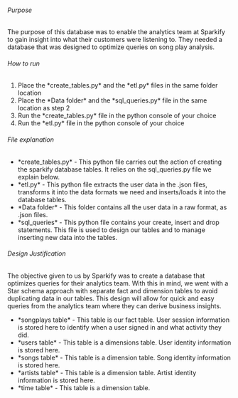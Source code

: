 <h6>Purpose</h6>
The purpose of this database was to enable the analytics team at Sparkify to gain insight into what their customers were listening to. They needed a database that was designed to optimize queries on song play analysis. 

<h6>How to run</h6>
<ol>
  <li>Place the *create_tables.py* and the *etl.py* files in the same folder location</li>
  <li>Place the *Data folder* and the *sql_queries.py* file in the same location as step 2</li>
  <li>Run the *create_tables.py* file in the python console of your choice</li>
  <li>Run the *etl.py* file in the python console of your choice</li>
</ol>

<h6>File explanation</h6>
<ul>
  <li>*create_tables.py* - This python file carries out the action of creating the sparkify database tables. It relies on the sql_queries.py file we explain below.</li>
  <li>*etl.py* - This python file extracts the user data in the .json files, transforms it into the data formats we need and inserts/loads it into the database tables.</li>
  <li>*Data folder* - This folder contains all the user data in a raw format, as .json files.</li>
  <li>*sql_queries* - This python file contains your create, insert and drop statements. This file is used to design our tables and to manage inserting new data into the tables.</li>
</ul>

<h6>Design Justification</h6>
The objective given to us by Sparkify was to create a database that optimizes queries for their analytics team. With this in mind, we went with a Star schema approach with separate fact and dimension tables to avoid duplicating data in our tables. This design will allow for quick and easy queries from the analytics team where they can derive business insights. 

<ul>
  <li>*songplays table* - This table is our fact table. User session information is stored here to identify when a user signed in and what activity they did.</li>
  <li>*users table* - This table is a dimensions table. User identity information is stored here.</li>
  <li>*songs table* - This table is a dimension table. Song identity information is stored here.</li>
  <li>*artists table* - This table is a dimension table. Artist identity information is stored here.</li>
  <li>*time table* - This table is a dimension table.</li>
</ul>

